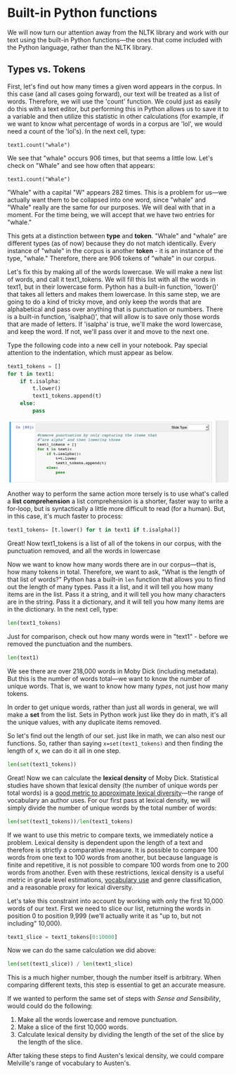 # Built-in Python functions

We will now turn our attention away from the NLTK library and work with our text using the built-in Python functions—the ones that come included with the Python language, rather than the NLTK library.

## Types vs. Tokens

First, let's find out how many times a given word appears in the corpus. In this case (and all cases going forward), our text will be treated as a list of words. Therefore, we will use the 'count' function. We could just as easily do this with a text editor, but performing this in Python allows us to save it to a variable and then utilize this statistic in other calculations (for example, if we want to know what percentage of words in a corpus are 'lol', we would need a count of the 'lol's). In the next cell, type:

	text1.count("whale")
 
We see that "whale" occurs 906 times, but that seems a little low. Let's check on "Whale" and see how often that appears:

	text1.count("Whale")
 
"Whale" with a capital "W" appears 282 times. This is a problem for us—we actually want them to be collapsed into one word, since "whale" and "Whale" really are the same for our purposes. We will deal with that in a moment. For the time being, we will accept that we have two entries for "whale."

This gets at a distinction between **type** and **token**. "Whale" and "whale" are different types (as of now) because they do not match identically. Every instance of "whale" in the corpus is another **token** - it is an instance of the type, "whale." Therefore, there are 906 tokens of "whale" in our corpus. 

Let's fix this by making all of the words lowercase. We will make a new list of words, and call it text1_tokens. We will fill this list with all the words in text1, but in their lowercase form. Python has a built-in function, 'lower()' that takes all letters and makes them lowercase. In this same step, we are going to do a kind of tricky move, and only keep the words that are alphabetical and pass over anything that is punctuation or numbers. There is a built-in function, 'isalpha()', that will allow is to save only those words that are made of letters. If 'isalpha' is true, we'll make the word lowercase, and keep the word. If not, we'll pass over it and move to the next one. 

Type the following code into a new cell in your notebook. Pay special attention to the indentation, which must appear as below.

```python
text1_tokens = []
for t in text1:
	if t.isalpha:
		t.lower()
		text1_tokens.append(t)
	else:
		pass
```		

![code](../images/for_loop_tokens.png)
	
Another way to perform the same action more tersely is to use what's called a **list comprehension** a list comprehension is a shorter, faster way to write a for-loop, but is syntactically a little more difficult to read (for a human). But, in this case, it's much faster to process:

```python
text1_tokens= [t.lower() for t in text1 if t.isalpha()]
```

Great! Now text1_tokens is a list of all of the tokens in our corpus, with the punctuation removed, and all the words in lowercase

Now we want to know how many words there are in our corpus—that is, how many tokens in total. Therefore, we want to ask, "What is the length of that list of words?" Python has a built-in `len` function that allows you to find out the length of many types. Pass it a list, and it will tell you how many items are in the list. Pass it a string, and it will tell you how many characters are in the string. Pass it a dictionary, and it will tell you how many items are in the dictionary. In the next cell, type:

```python
len(text1_tokens)
```

Just for comparison, check out how many words were in "text1" - before we removed the punctuation and the numbers. 

```python
len(text1)
```

We see there are over 218,000 words in Moby Dick (including metadata). But this is the number of words total—we want to know the number of unique words. That is, we want to know how many *types*, not just how many tokens.

In order to get unique words, rather than just all words in general, we will make a **set** from the list. Sets in Python work just like they do in math, it's all the unique values, with any duplicate items removed.

So let's find out the length of our set. just like in math, we can also nest our functions. So, rather than saying `x=set(text1_tokens)` and then finding the length of x, we can do it all in one step.

```python
len(set(text1_tokens))
```

Great! Now we can calculate the **lexical density** of Moby Dick. Statistical studies have shown that lexical density (the number of unique words per total words) is a [good metric to approximate lexical diversity](http://www.pjos.org/index.php/LWPL/article/viewFile/2273/1848)—the range of vocabulary an author uses. For our first pass at lexical density, we will simply divide the number of unique words by the total number of words:

```python
len(set(text1_tokens))/len(text1_tokens)
```

If we want to use this metric to compare texts, we immediately notice a problem. Lexical density is dependent upon the length of a text and therefore is strictly a comparative measure. It is possible to compare 100 words from one text to 100 words from another, but because language is finite and repetitive, it is not possible to compare 100 words from one to 200 words from another. Even with these restrictions, lexical density is a useful metric in grade level estimations, [vocabulary use](http://www.mdpi.com/2226-471X/2/3/7) and genre classification, and a reasonable proxy for lexical diversity. 

Let's take this constraint into account by working with only the first 10,000 words of our text. First we need to slice our list, returning the words in position 0 to position 9,999 (we'll actually write it as "up to, but not including" 10,000).

```python
text1_slice = text1_tokens[0:10000]
```

Now we can do the same calculation we did above:

```python
len(set(text1_slice)) / len(text1_slice)
```

This is a much higher number, though the number itself is arbitrary. When comparing different texts, this step is essential to get an accurate measure.

If we wanted to perform the same set of steps with *Sense and Sensibility*, would could do the following:

1. Make all the words lowercase and remove punctuation.
2. Make a slice of the first 10,000 words.
3. Calculate lexical density by dividing the length of the set of the slice by the length of the slice.

After taking these steps to find Austen's lexical density, we could compare Melville's range of vocabulary to Austen's.
